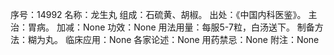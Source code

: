 序号：14992
名称：龙生丸
组成：石硫黄、胡椒。
出处：《中国内科医鉴》。
主治：胃病。
加减：None
功效：None
用法用量：每服5-7粒，白汤送下。
制备方法：糊为丸。
临床应用：None
各家论述：None
用药禁忌：None
附注：None
